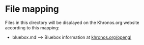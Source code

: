 # File mapping
Files in this directory will be displayed on the Khronos.org website according to this mapping:

* bluebox.md --> Bluebox information at [khronos.org/opengl](https://www.khronos.org/opengl)
